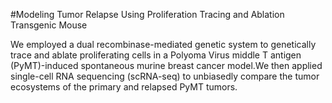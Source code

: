 #Modeling Tumor Relapse Using Proliferation Tracing and Ablation Transgenic Mouse



We employed a dual recombinase-mediated genetic system to genetically trace and ablate proliferating cells in a Polyoma Virus middle T antigen (PyMT)-induced spontaneous murine breast cancer model.We then applied single-cell RNA sequencing (scRNA-seq) to unbiasedly compare the tumor ecosystems of the primary and relapsed PyMT tumors.
